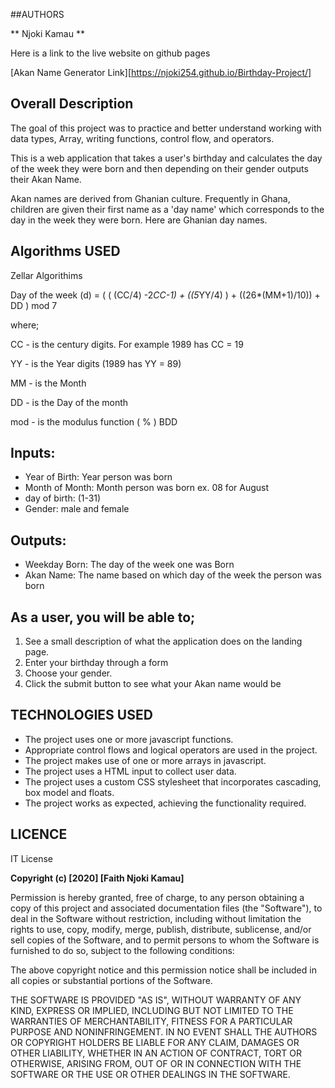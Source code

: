 ##AUTHORS

** Njoki Kamau **


Here is a link to the live website on github pages

[Akan Name Generator Link][https://njoki254.github.io/Birthday-Project/]

## Overall Description
The goal of this project was to practice and better understand  working with data types, Array, writing functions, control flow, and operators.

This is a web application that takes a user's birthday and calculates the day of the week they were born and then depending on their gender outputs their Akan Name.

Akan names are derived from Ghanian culture. Frequently in Ghana, children are given their first name as a 'day name' which corresponds to the day in the week they were born. Here are Ghanian day names.

## Algorithms USED

Zellar Algorithims

Day of the week (d) = ( ( (CC/4) -2*CC-1) + ((5*YY/4) ) + ((26*(MM+1)/10)) + DD ) mod 7

 where;

 CC - is the century digits. For example 1989 has CC = 19

 YY - is the Year digits (1989 has YY = 89)

 MM -  is the Month

 DD - is the Day of the month

 mod - is the modulus function ( % )
BDD

## Inputs:
- Year of Birth: Year person was born
- Month of Month: Month person was born ex. 08 for August
- day of birth: (1-31)
- Gender: male and female

## Outputs:
- Weekday Born: The day of the week one was Born
- Akan Name: The name based on which day of the week the person was born

## As a user, you will be able to;

1. See a  small description of what the application does on the landing page.
2. Enter your birthday through a form
3. Choose your gender.
4. Click the submit button to see what your Akan name would be

## TECHNOLOGIES USED

- The project uses one or more javascript functions.
- Appropriate control flows and logical operators are used in the project.
- The project makes use of one or more arrays in javascript.
- The project uses a  HTML input to collect user data.
- The project uses a custom CSS stylesheet that incorporates cascading, box model and floats.
- The project works as expected, achieving the functionality required.


## LICENCE

IT License

**Copyright (c) [2020] [Faith Njoki Kamau]**

Permission is hereby granted, free of charge, to any person obtaining a copy
of this project and associated documentation files (the "Software"), to deal
in the Software without restriction, including without limitation the rights
to use, copy, modify, merge, publish, distribute, sublicense, and/or sell
copies of the Software, and to permit persons to whom the Software is
furnished to do so, subject to the following conditions:

The above copyright notice and this permission notice shall be included in all
copies or substantial portions of the Software.

THE SOFTWARE IS PROVIDED "AS IS", WITHOUT WARRANTY OF ANY KIND, EXPRESS OR
IMPLIED, INCLUDING BUT NOT LIMITED TO THE WARRANTIES OF MERCHANTABILITY,
FITNESS FOR A PARTICULAR PURPOSE AND NONINFRINGEMENT. IN NO EVENT SHALL THE
AUTHORS OR COPYRIGHT HOLDERS BE LIABLE FOR ANY CLAIM, DAMAGES OR OTHER
LIABILITY, WHETHER IN AN ACTION OF CONTRACT, TORT OR OTHERWISE, ARISING FROM,
OUT OF OR IN CONNECTION WITH THE SOFTWARE OR THE USE OR OTHER DEALINGS IN THE
SOFTWARE.
